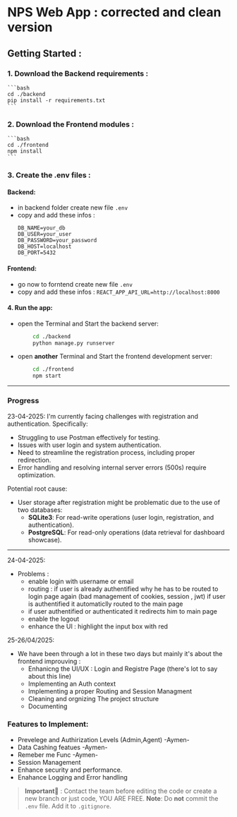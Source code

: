 ﻿# NPS Web App : corrected and clean version

## Getting Started :
### 1. Download the Backend requirements :
    ```bash
    cd ./backend
    pip install -r requirements.txt
    ```

### 2. Download the Frontend modules :
    ```bash
    cd ./frontend
    npm install
    ```
### 3. Create the .env files :
#### Backend:
- in backend folder create new file ``.env``
- copy and add these infos : 
    ```dotenv
    DB_NAME=your_db
    DB_USER=your_user
    DB_PASSWORD=your_password
    DB_HOST=localhost
    DB_PORT=5432
    ```
#### Frontend:
- go now to forntend create new file ``.env``
- copy and add these infos :
    ```REACT_APP_API_URL=http://localhost:8000```

#### 4. Run the app:
- open the Terminal and Start the backend server:
```bash
        cd ./backend
        python manage.py runserver
```
- open **another** Terminal and Start the frontend development server:
```bash
        cd ./frontend
        npm start
```
---

### Progress
23-04-2025:
I'm currently facing challenges with registration and authentication. Specifically:
- Struggling to use Postman effectively for testing.
- Issues with user login and system authentication.
- Need to streamline the registration process, including proper redirection.
- Error handling and resolving internal server errors (500s) require optimization.

Potential root cause:
- User storage after registration might be problematic due to the use of two databases:
    - **SQLite3**: For read-write operations (user login, registration, and authentication).
    - **PostgreSQL**: For read-only operations (data retrieval for dashboard showcase).
---
24-04-2025:
- Problems : 
    - enable login with username or email
    - routing : if user is already authentified why he has to be routed to login page again (bad management of cookies, session , jwt) if user is authentified it automaticlly routed to the main page 
    - if user authentified or authenticated it redirects him to main page
    - enable the logout
    - enhance the UI : highlight the input box with red

25-26/04/2025:
- We have been through a lot in these two days but mainly it's about the frontend improuving :
    - Enhanicng the UI/UX : Login and Registre Page (there's lot to say about this line)
    - Implementing an Auth context
    - Implementing a proper Routing and Session Managment
    - Cleaning and orgnizing The project structure
    - Documenting

### Features to Implement:
- Prevelege and Authirization Levels (Admin,Agent) -Aymen-
- Data Cashing featues -Aymen-
- Remeber me Func -Aymen-
- Session Management
- Enhance security and performance.
- Enahance Logging and Error handling

> **Important🚨** : Contact the team before editing the code or create a new branch or just code, YOU ARE FREE.
> **Note**: Do **not** commit the `.env` file. Add it to `.gitignore`.

